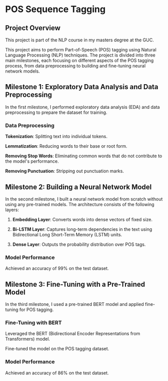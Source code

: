 # POS Sequence Tagging

## Project Overview
This project is part of the NLP course in my masters degree at the GUC. 


This project aims to perform Part-of-Speech (POS) tagging using Natural Language Processing (NLP) techniques. The project is divided into three main milestones, each focusing on different aspects of the POS tagging process, from data preprocessing to building and fine-tuning neural network models.

## Milestone 1: Exploratory Data Analysis and Data Preprocessing

In the first milestone, I performed exploratory data analysis (EDA) and data preprocessing to prepare the dataset for training.

### Data Preprocessing

**Tokenization**:  Splitting text into individual tokens.

**Lemmatization**:  Reducing words to their base or root form.

**Removing Stop Words**:  Eliminating common words that do not contribute to the model's performance.

**Removing Punctuation**: Stripping out punctuation marks.

## Milestone 2: Building a Neural Network Model

In the second milestone, I built a neural network model from scratch without using any pre-trained models. The architecture consists of the following layers:

1) **Embedding Layer**: Converts words into dense vectors of fixed size.
  
2) **Bi-LSTM Layer**: Captures long-term dependencies in the text using Bidirectional Long Short-Term Memory (LSTM) units.

3) **Dense Layer**: Outputs the probability distribution over POS tags.

### Model Performance

Achieved an accuracy of 99% on the test dataset.

## Milestone 3: Fine-Tuning with a Pre-Trained Model

In the third milestone, I used a pre-trained BERT model and applied fine-tuning for POS tagging.

### Fine-Tuning with BERT

Leveraged the BERT (Bidirectional Encoder Representations from Transformers) model.

Fine-tuned the model on the POS tagging dataset.


### Model Performance

Achieved an accuracy of 86% on the test dataset.



